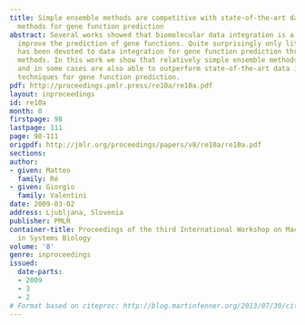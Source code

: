 ```yaml
---
title: Simple ensemble methods are competitive with state-of-the-art data integration
  methods for gene function prediction
abstract: Several works showed that biomolecular data integration is a key issue to
  improve the prediction of gene functions. Quite surprisingly only little attention
  has been devoted to data integration for gene function prediction through ensemble
  methods. In this work we show that relatively simple ensemble methods are competitive
  and in some cases are also able to outperform state-of-the-art data integration
  techniques for gene function prediction.
pdf: http://proceedings.pmlr.press/re10a/re10a.pdf
layout: inproceedings
id: re10a
month: 0
firstpage: 98
lastpage: 111
page: 98-111
origpdf: http://jmlr.org/proceedings/papers/v8/re10a/re10a.pdf
sections: 
author:
- given: Matteo
  family: Ré
- given: Giorgio
  family: Valentini
date: 2009-03-02
address: Ljubljana, Slovenia
publisher: PMLR
container-title: Proceedings of the third International Workshop on Machine Learning
  in Systems Biology
volume: '8'
genre: inproceedings
issued:
  date-parts:
  - 2009
  - 3
  - 2
# Format based on citeproc: http://blog.martinfenner.org/2013/07/30/citeproc-yaml-for-bibliographies/
---
```

